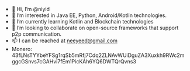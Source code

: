 - 👋 Hi, I’m @niyid
- 👀 I’m interested in Java EE, Python, Android/Kotlin technologies.
- 🌱 I’m currently learning Kotlin and Blockchain technologies
- 💞️ I’m looking to collaborate on open-source frameworks that support p2p communication.
- 📫 I can be reached at neeyeed@gmail.com
- Monero: 43fLNsTYYbeYFSg1rqSb5mRfj7Cdq2ZLNAvWUiDguZA3Xuxkh9RWc2mggcGSnvs7cGAHvi7fEm1PicKAh6YQ6DWTQrQvns3

<!---
niyid/niyid is a ✨ special ✨ repository because its `README.md` (this file) appears on your GitHub profile.
You can click the Preview link to take a look at your changes.
--->
